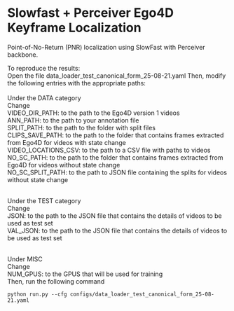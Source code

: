 # Slowfast + Perceiver Ego4D Keyframe Localization
Point-of-No-Return (PNR) localization using SlowFast with Perceiver backbone.

To reproduce the results: <br/>
Open the file data_loader_test_canonical_form_25-08-21.yaml
Then, modify the following entries with the appropriate paths: <br/><br/>
Under the DATA category <br/>
Change <br/>
VIDEO_DIR_PATH: to the path to the Ego4D version 1 videos <br/>
ANN_PATH: to the path to your annotation file<br/>
SPLIT_PATH: to the path to the folder with split files<br/>
CLIPS_SAVE_PATH: to the path to the folder that contains frames extracted from Ego4D for videos with state change<br/>
VIDEO_LOCATIONS_CSV: to the path to a CSV file with paths to videos<br/>
NO_SC_PATH: to the path to the folder that contains frames extracted from Ego4D for videos without state change<br/>
NO_SC_SPLIT_PATH: to the path to JSON file containing the splits for videos without state change<br/><br/>

Under the TEST category<br/>
Change<br/>
JSON: to the path to the JSON file that contains the details of videos to be used as test set<br/>
VAL_JSON: to the path to the JSON file that contains the details of videos to be used as test set<br/><br/>

Under MISC<br/>
Change<br/>
NUM_GPUS: to the GPUS that will be used for training<br/>
Then, run the following command<br/>
```
python run.py --cfg configs/data_loader_test_canonical_form_25-08-21.yaml
```
